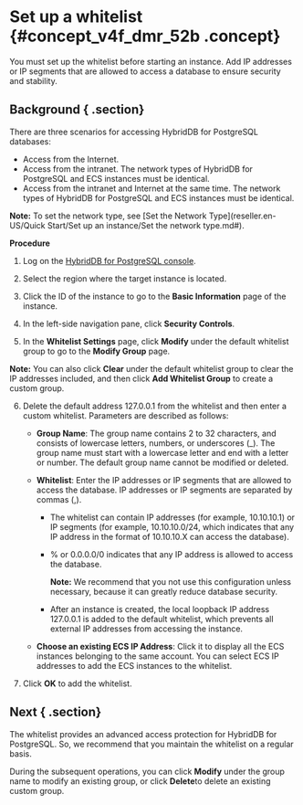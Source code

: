 # Set up a whitelist {#concept_v4f_dmr_52b .concept}

You must set up the whitelist before starting an instance. Add IP addresses or IP segments that are allowed to access a database to ensure security and stability.

## Background { .section}

There are three scenarios for accessing HybridDB for PostgreSQL databases:

-   Access from the Internet.
-   Access from the intranet. The network types of HybridDB for PostgreSQL and ECS instances must be identical.
-   Access from the intranet and Internet at the same time. The network types of HybridDB for PostgreSQL and ECS instances must be identical.

**Note:** To set the network type, see [Set the Network Type](reseller.en-US/Quick Start/Set up an instance/Set the network type.md#).

**Procedure**

1.  Log on the [HybridDB for PostgreSQL console](https://partners-intl.console.aliyun.com/#/gpdb).
2.  Select the region where the target instance is located.

3.  Click the ID of the instance to go to the **Basic Information** page of the instance.

4.  In the left-side navigation pane, click **Security Controls**.

5.  In the **Whitelist Settings** page, click **Modify** under the default whitelist group to go to the **Modify Group** page.

**Note:** You can also click **Clear** under the default whitelist group to clear the IP addresses included, and then click **Add Whitelist Group** to create a custom group.

6.  Delete the default address 127.0.0.1 from the whitelist and then enter a custom whitelist. Parameters are described as follows:

    -   **Group Name**: The group name contains 2 to 32 characters, and consists of lowercase letters, numbers, or underscores \(\_\). The group name must start with a lowercase letter and end with a letter or number. The default group name cannot be modified or deleted.

    -   **Whitelist**: Enter the IP addresses or IP segments that are allowed to access the database. IP addresses or IP segments are separated by commas \(,\).

        -   The whitelist can contain IP addresses \(for example, 10.10.10.1\) or IP segments \(for example, 10.10.10.0/24, which indicates that any IP address in the format of 10.10.10.X can access the database\).

        -   % or 0.0.0.0/0 indicates that any IP address is allowed to access the database.

            **Note:** We recommend that you not use this configuration unless necessary, because it can greatly reduce database security.

        -   After an instance is created, the local loopback IP address 127.0.0.1 is added to the default whitelist, which prevents all external IP addresses from accessing the instance.

    -   **Choose an existing ECS IP Address**: Click it to display all the ECS instances belonging to the same account. You can select ECS IP addresses to add the ECS instances to the whitelist.

7.  Click **OK** to add the whitelist.


## Next { .section}

The whitelist provides an advanced access protection for HybridDB for PostgreSQL. So, we recommend that you maintain the whitelist on a regular basis.

During the subsequent operations, you can click **Modify** under the group name to modify an existing group, or click **Delete**to delete an existing custom group.

